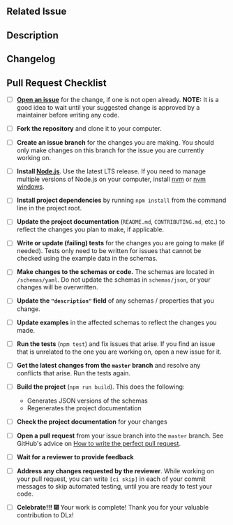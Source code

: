 <!--- Provide a general summary of your changes in the Title above -->

## Related Issue
<!-- This project only accepts pull requests related to open issues. -->
<!-- Please link to the issue here, or open an issue if you have not already. -->

## Description
<!-- in 1-3 sentences, please provide a high-level overview of what changes were made. -->
<!-- If appropriate, document your reasoning for why you made the changes the way you did. -->

## Changelog
<!-- What specific changes were made? List each change as a bullet point with a label. -->
<!-- See the issues tracker for a list of labels to use. -->
<!-- Some examples: -->

<!-- DOCS: add documentation about new app.sync() method -->
<!-- NEW: add app.sync() method to App object -->
<!-- CHANGE: update app.init() to call app.sync() -->

## Pull Request Checklist

- [ ] **[Open an issue](https://github.com/digitallinguistics/spec/issues/new)** for the change, if one is not open already. **NOTE:** It is a good idea to wait until your suggested change is approved by a maintainer before writing any code.

- [ ] **Fork the repository** and clone it to your computer.

- [ ] **Create an issue branch** for the changes you are making. You should only make changes on this branch for the issue you are currently working on.

- [ ] **Install [Node.js](https://nodejs.org/en/)**. Use the latest LTS release. If you need to manage multiple versions of Node.js on your computer, install [nvm](https://github.com/creationix/nvm) or [nvm windows](https://github.com/coreybutler/nvm-windows).

- [ ] **Install project dependencies** by running `npm install` from the command line in the project root.

- [ ] **Update the project documentation** (`README.md`, `CONTRIBUTING.md`, etc.) to reflect the changes you plan to make, if applicable.

- [ ] **Write or update (failing) tests** for the changes you are going to make (if needed). Tests only need to be written for issues that cannot be checked using the example data in the schemas.

- [ ] **Make changes to the schemas or code.** The schemas are located in `/schemas/yaml`. Do not update the schemas in `schemas/json`, or your changes will be overwritten.

- [ ] **Update the `"description"` field** of any schemas / properties that you change.

- [ ] **Update examples** in the affected schemas to reflect the changes you made.

- [ ] **Run the tests** (`npm test`) and fix issues that arise. If you find an issue that is unrelated to the one you are working on, open a new issue for it.

- [ ] **Get the latest changes from the `master` branch** and resolve any conflicts that arise. Run the tests again.

- [ ] **Build the project** (`npm run build`). This does the following:

  - Generates JSON versions of the schemas
  - Regenerates the project documentation

- [ ] **Check the project documentation** for your changes

- [ ] **Open a pull request** from your issue branch into the `master` branch. See GitHub's advice on [How to write the perfect pull request](https://blog.github.com/2015-01-21-how-to-write-the-perfect-pull-request/).

- [ ] **Wait for a reviewer to provide feedback**

- [ ] **Address any changes requested by the reviewer**. While working on your pull request, you can write `[ci skip]` in each of your commit messages to skip automated testing, until you are ready to test your code.

- [ ] **Celebrate!!!** :fireworks: Your work is complete! Thank you for your valuable contribution to DLx!
